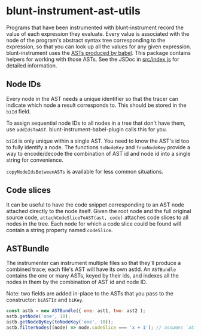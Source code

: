 # blunt-instrument-ast-utils

Programs that have been instrumented with blunt-instrument record the value of each expression they evaluate.
Every value is associated with the node of the program's abstract syntax tree corresponding to the expression, so that you can look up all the values for any given expression.
blunt-instrument uses the [ASTs produced by babel][babel-ast].
This package contains helpers for working with those ASTs.
See the JSDoc in [src/index.js](src/index.js) for detailed information.

## Node IDs

Every node in the AST needs a unique identifier so that the tracer can indicate which node a result corresponds to.
This should be stored in the `biId` field.

To assign sequential node IDs to all nodes in a tree that don't have them, use `addIdsToAST`.
blunt-instrument-babel-plugin calls this for you.

`biId` is only unique within a single AST.
You need to know the AST's id too to fully identify a node.
The functions `toNodeKey` and `fromNodeKey` provide a way to encode/decode the combination of AST id and node id into a single string for convenience.

`copyNodeIdsBetweenASTs` is available for less common situations.

## Code slices

It can be useful to have the code snippet corresponding to an AST node attached directly to the node itself.
Given the root node and the full original source code, `attachCodeSliceToAST(ast, code)` attaches code slices to all nodes in the tree.
Each node for which a code slice could be found will contain a string property named `codeSlice`.

## ASTBundle

The instrumenter can instrument multiple files so that they'll produce a combined trace; each file's AST will have its own astId.
An `ASTBundle` contains the one or many ASTs, keyed by their ids, and indexes all the nodes in them by the combination of AST id and node ID.

Note: two fields are added in-place to the ASTs that you pass to the constructor: `biASTId` and `biKey`.

```javascript
const astb = new ASTBundle({ one: ast1, two: ast2 );
astb.getNode('one', 10);
astb.getNodeByKey(toNodeKey('one', 10));
astb.filterNodes((node) => node.codeSlice === 'x + 1'); // assumes `attachCodeSliceToAST` has been called
```

[babel-ast]: https://github.com/jamiebuilds/babel-handbook/blob/master/translations/en/plugin-handbook.md#toc-asts
